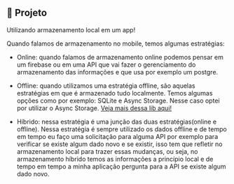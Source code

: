 ## :page_with_curl: Projeto

<LINKEDIN>
Utilizando armazenamento local em um app!
</LINKEDIN>

Quando falamos de armazenamento no mobile, temos algumas estratégias:

- Online: quando falamos de armazenamento online podemos pensar em um firebase ou em uma API que vai fazer o gerenciamento do armazenamento das informações e que usa por exemplo um postgre.

- Offline: quando utilizamos uma estratégia offline, são aquelas estratégias em que é armazenado tudo localmente. Temos algumas opções como por exemplo: SQLite e Async Storage. Nesse caso optei por utilizar o Async Storage. [Veja mais dessa lib aqui!](https://docs.expo.dev/versions/latest/sdk/async-storage/)

- Híbrido: nessa estratégia é uma junção das duas estratégias(online e offline). Nessa estratégia é sempre utilizado os dados offline e de tempo em tempo eu faço uma solicitação para alguma API por exemplo para verificar se existe algum dado novo e se existir, isso tem que refletir no armazenamento local para trazer essas mudanças, ou seja, no armazenamento híbrido temos as informações a princípio local e de tempo em tempo a minha aplicação pergunta para a API se existe algum dado novo.